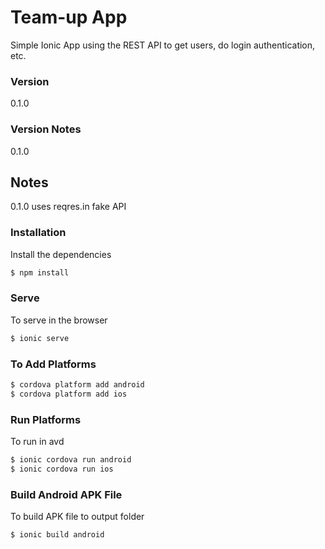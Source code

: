 # Team-up App

Simple Ionic  App using the REST API to get users, do login authentication, etc.

### Version
0.1.0

### Version Notes
0.1.0 

## Notes
0.1.0 uses reqres.in fake API


### Installation

Install the dependencies

```sh
$ npm install
```

### Serve
To serve in the browser

```sh
$ ionic serve
```

### To Add Platforms
```sh
$ cordova platform add android
$ cordova platform add ios
```

### Run Platforms
To run in avd

```sh
$ ionic cordova run android
$ ionic cordova run ios
```

### Build Android APK File
To build APK file to output folder

```sh
$ ionic build android
```
